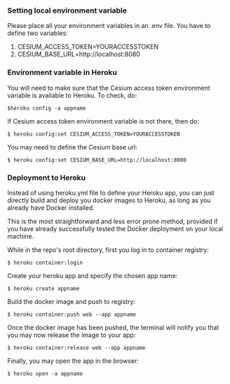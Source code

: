 ### Setting local environment variable

Please place all your environment variables in an .env file. You have to define two variables:
1. CESIUM_ACCESS_TOKEN=YOURACCESSTOKEN
2. CESIUM_BASE_URL=http://localhost:8080

### Environment variable in Heroku

You will need to make sure that the Cesium access token environment variable is available to Heroku. To check, do:

```
$heroku config -a appname
```
If Cesium access token environment variable is not there, then do:

```
$ heroku config:set CESIUM_ACCESS_TOKEN=YOURACCESSTOKEN
```
You may need to define the Cesium base url:
```
$ heroku config:set CESIUM_BASE_URL=http://localhost:8080
```

### Deployment to Heroku

Instead of using heroku.yml file to define your Heroku app, you can just directly build and deploy you docker images to Heroku, as long as you already have Docker installed. 

This is the most straightforward and less error prone method, provided if you have already successfully tested the Docker deployment on your local machine.

While in the repo's root directory, first you log in to container registry:
```
$ heroku container:login
```

Create your heroku app and specify the chosen app name:
```
$ heroku create appname
```

Build the docker image and push to registry:
```
$ heroku container:push web --app appname
```

Once the docker image has been pushed, the terminal will notify you that you may now release the image to your app:

```
$ heroku container:release web --app appname
```
Finally, you may open the app in the browser:
```
$ heroku open -a appname
```